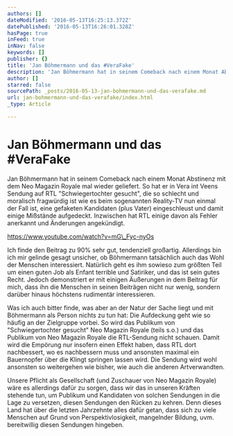 ```yaml
---
authors: []
dateModified: '2016-05-13T16:25:13.372Z'
datePublished: '2016-05-13T16:26:01.328Z'
hasPage: true
inFeed: true
inNav: false
keywords: []
publisher: {}
title: 'Jan Böhmermann und das #VeraFake'
description: 'Jan Böhmermann hat in seinem Comeback nach einem Monat Abstinenz mit dem Neo Magazin Royale mal wieder geliefert. So hat er in Vera int Veens Sendung auf RTL "Schwiegertochter gesucht", die so schlecht und moralisch fragwürdig ist wie es beim sogenannten Reality-TV nun einmal der Fall ist, eine gefaketen Kandidaten (plus Vater) eingeschleust und damit einige Mißstände aufgedeckt. Inzwischen hat RTL einige davon als Fehler anerkannt und Änderungen angekündigt.'
author: []
starred: false
sourcePath: _posts/2016-05-13-jan-bohmermann-und-das-verafake.md
url: jan-bohmermann-und-das-verafake/index.html
_type: Article

---
```

# Jan Böhmermann und das \#VeraFake

Jan Böhmermann hat in seinem Comeback nach einem Monat Abstinenz mit dem Neo Magazin Royale mal wieder geliefert. So hat er in Vera int Veens Sendung auf RTL "Schwiegertochter gesucht", die so schlecht und moralisch fragwürdig ist wie es beim sogenannten Reality-TV nun einmal der Fall ist, eine gefaketen Kandidaten (plus Vater) eingeschleust und damit einige Mißstände aufgedeckt. Inzwischen hat RTL einige davon als Fehler anerkannt und Änderungen angekündigt.

https://www.youtube.com/watch?v=mG\_Fyc-nyOs

Ich finde den Beitrag zu 90% sehr gut, tendenziell großartig. Allerdings bin ich mir gelinde gesagt unsicher, ob Böhmermann tatsächlich auch das Wohl der Menschen interessiert. Natürlich geht es ihm sowieso zum größten Teil um einen guten Job als Enfant terrible und Satiriker, und das ist sein gutes Recht. Jedoch demonstriert er mit einigen Äußerungen in dem Beitrag für mich, dass ihn die Menschen in seinen Beiträgen nicht nur wenig, sondern darüber hinaus höchstens rudimentär interessieren.

Was ich auch bitter finde, was aber an der Natur der Sache liegt und mit Böhmermann als Person nichts zu tun hat: Die Aufdeckung geht wie so häufig an der Zielgruppe vorbei. So wird das Publikum von "Schwiegertochter gesucht" Neo Magazin Royale (teils s.o.) und das Publikum von Neo Magazin Royale die RTL-Sendung nicht schauen. Damit wird die Empörung nur insofern einen Effekt haben, dass RTL dort nachbessert, wo es nachbessern muss und ansonsten maximal ein Bauernopfer über die Klingt springen lassen wird. Die Sendung wird wohl ansonsten so weitergehen wie bisher, wie auch die anderen Artverwandten.

Unsere Pflicht als Gesellschaft (und Zuschauer von Neo Magazin Royale) wäre es allerdings dafür zu sorgen, dass wir das in unseren Kräften stehende tun, um Publikum und Kandidaten von solchen Sendungen in die Lage zu versetzen, diesen Sendungen den Rücken zu kehren. Denn dieses Land hat über die letzten Jahrzehnte alles dafür getan, dass sich zu viele Menschen auf Grund von Perspektivlosigkeit, mangelnder Bildung, uvm. bereitwillig diesen Sendungen hingeben.